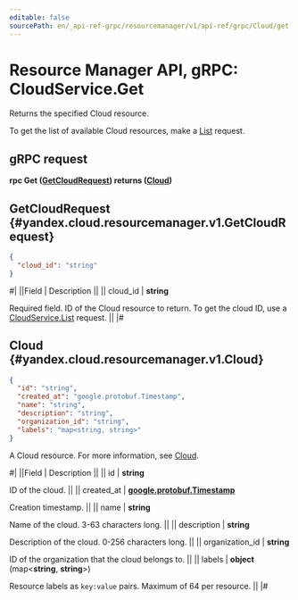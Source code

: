 ```yaml
---
editable: false
sourcePath: en/_api-ref-grpc/resourcemanager/v1/api-ref/grpc/Cloud/get.md
---
```


# Resource Manager API, gRPC: CloudService.Get

Returns the specified Cloud resource.

To get the list of available Cloud resources, make a [List](/docs/resource-manager/api-ref/grpc/Cloud/list#List) request.

## gRPC request

**rpc Get ([GetCloudRequest](#yandex.cloud.resourcemanager.v1.GetCloudRequest)) returns ([Cloud](#yandex.cloud.resourcemanager.v1.Cloud))**

## GetCloudRequest {#yandex.cloud.resourcemanager.v1.GetCloudRequest}

```json
{
  "cloud_id": "string"
}
```

#|
||Field | Description ||
|| cloud_id | **string**

Required field. ID of the Cloud resource to return.
To get the cloud ID, use a [CloudService.List](/docs/resource-manager/api-ref/grpc/Cloud/list#List) request. ||
|#

## Cloud {#yandex.cloud.resourcemanager.v1.Cloud}

```json
{
  "id": "string",
  "created_at": "google.protobuf.Timestamp",
  "name": "string",
  "description": "string",
  "organization_id": "string",
  "labels": "map<string, string>"
}
```

A Cloud resource. For more information, see [Cloud](/docs/resource-manager/concepts/resources-hierarchy#cloud).

#|
||Field | Description ||
|| id | **string**

ID of the cloud. ||
|| created_at | **[google.protobuf.Timestamp](https://developers.google.com/protocol-buffers/docs/reference/google.protobuf#timestamp)**

Creation timestamp. ||
|| name | **string**

Name of the cloud. 3-63 characters long. ||
|| description | **string**

Description of the cloud. 0-256 characters long. ||
|| organization_id | **string**

ID of the organization that the cloud belongs to. ||
|| labels | **object** (map<**string**, **string**>)

Resource labels as `` key:value `` pairs. Maximum of 64 per resource. ||
|#